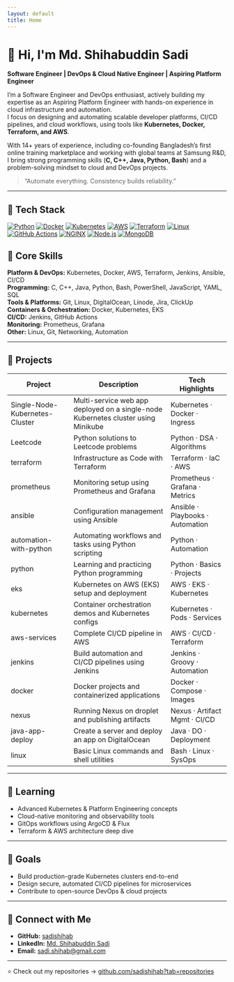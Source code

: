 ```yaml
---
layout: default
title: Home
---
```


# 👋 Hi, I'm Md. Shihabuddin Sadi

**Software Engineer | DevOps & Cloud Native Engineer | Aspiring Platform Engineer**

I’m a Software Engineer and DevOps enthusiast, actively building my expertise as an Aspiring Platform Engineer with hands-on experience in cloud infrastructure and automation.  
I focus on designing and automating scalable developer platforms, CI/CD pipelines, and cloud workflows, using tools like **Kubernetes, Docker, Terraform, and AWS**.

With 14+ years of experience, including co-founding Bangladesh’s first online training marketplace and working with global teams at Samsung R&D, I bring strong programming skills (**C, C++, Java, Python, Bash**) and a problem-solving mindset to cloud and DevOps projects.

> “Automate everything. Consistency builds reliability.”

---
## 🧰 Tech Stack
[![Python](https://img.shields.io/badge/Python-3776AB?style=for-the-badge&logo=python&logoColor=white)](https://www.python.org/)
[![Docker](https://img.shields.io/badge/Docker-2496ED?style=for-the-badge&logo=docker&logoColor=white)](https://www.docker.com/)
[![Kubernetes](https://img.shields.io/badge/Kubernetes-326CE5?style=for-the-badge&logo=kubernetes&logoColor=white)](https://kubernetes.io/)
[![AWS](https://img.shields.io/badge/AWS-232F3E?style=for-the-badge&logo=amazon-aws&logoColor=white)](https://aws.amazon.com/)
[![Terraform](https://img.shields.io/badge/Terraform-623CE4?style=for-the-badge&logo=terraform&logoColor=white)](https://www.terraform.io/)
[![Linux](https://img.shields.io/badge/Linux-FCC624?style=for-the-badge&logo=linux&logoColor=black)](https://www.kernel.org/)
[![GitHub Actions](https://img.shields.io/badge/GitHub%20Actions-2088FF?style=for-the-badge&logo=github-actions&logoColor=white)](https://github.com/features/actions)
[![NGINX](https://img.shields.io/badge/NGINX-009639?style=for-the-badge&logo=nginx&logoColor=white)](https://nginx.org/)
[![Node.js](https://img.shields.io/badge/Node.js-339933?style=for-the-badge&logo=node.js&logoColor=white)](https://nodejs.org/)
[![MongoDB](https://img.shields.io/badge/MongoDB-47A248?style=for-the-badge&logo=mongodb&logoColor=white)](https://www.mongodb.com/)


## 🧰 Core Skills

**Platform & DevOps:** Kubernetes, Docker, AWS, Terraform, Jenkins, Ansible, CI/CD  
**Programming:** C, C++, Java, Python, Bash, PowerShell, JavaScript, YAML, SQL  
**Tools & Platforms:** Git, Linux, DigitalOcean, Linode, Jira, ClickUp  
**Containers & Orchestration:** Docker, Kubernetes, EKS  
**CI/CD:** Jenkins, GitHub Actions  
**Monitoring:** Prometheus, Grafana  
**Other:** Linux, Git, Networking, Automation

---

## 📁 Projects

| Project | Description | Tech Highlights |
|---------|-------------|----------------|
| Single-Node-Kubernetes-Cluster | Multi-service web app deployed on a single-node Kubernetes cluster using Minikube | Kubernetes · Docker · Ingress |
| Leetcode | Python solutions to Leetcode problems | Python · DSA · Algorithms |
| terraform | Infrastructure as Code with Terraform | Terraform · IaC · AWS |
| prometheus | Monitoring setup using Prometheus and Grafana | Prometheus · Grafana · Metrics |
| ansible | Configuration management using Ansible | Ansible · Playbooks · Automation |
| automation-with-python | Automating workflows and tasks using Python scripting | Python · Automation |
| python | Learning and practicing Python programming | Python · Basics · Projects |
| eks | Kubernetes on AWS (EKS) setup and deployment | AWS · EKS · Kubernetes |
| kubernetes | Container orchestration demos and Kubernetes configs | Kubernetes · Pods · Services |
| aws-services | Complete CI/CD pipeline in AWS | AWS · CI/CD · Terraform |
| jenkins | Build automation and CI/CD pipelines using Jenkins | Jenkins · Groovy · Automation |
| docker | Docker projects and containerized applications | Docker · Compose · Images |
| nexus | Running Nexus on droplet and publishing artifacts | Nexus · Artifact Mgmt · CI/CD |
| java-app-deploy | Create a server and deploy an app on DigitalOcean | Java · DO · Deployment |
| linux | Basic Linux commands and shell utilities | Bash · Linux · SysOps |

---

## 🌱 Learning

- Advanced Kubernetes & Platform Engineering concepts  
- Cloud-native monitoring and observability tools  
- GitOps workflows using ArgoCD & Flux  
- Terraform & AWS architecture deep dive  

---

## 🧩 Goals

- Build production-grade Kubernetes clusters end-to-end  
- Design secure, automated CI/CD pipelines for microservices  
- Contribute to open-source DevOps & cloud projects  

---

## 🤝 Connect with Me

- **GitHub:** [sadishihab](https://github.com/sadishihab)  
- **LinkedIn:** [Md. Shihabuddin Sadi](https://www.linkedin.com/in/sadishihab)  
- **Email:** sadi.shihab@gmail.com  

---

⭐ Check out my repositories → [github.com/sadishihab?tab=repositories](https://github.com/sadishihab?tab=repositories)
